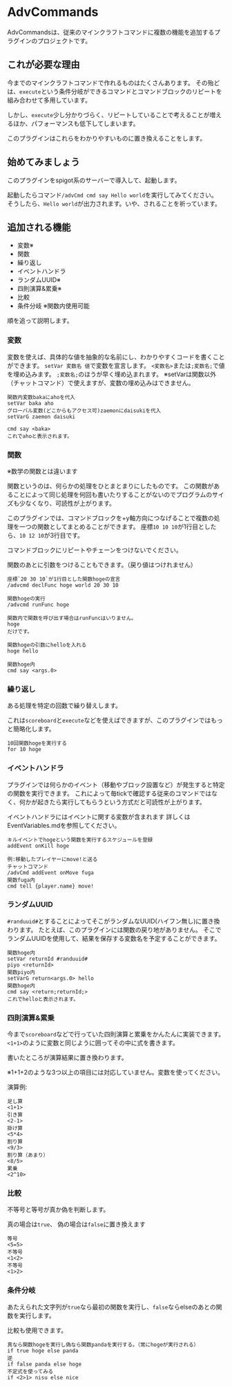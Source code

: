# AdvCommands
AdvCommandsは、従来のマインクラフトコマンドに複数の機能を追加するプラグインのプロジェクトです。
## これが必要な理由
今までのマインクラフトコマンドで作れるものはたくさんあります。
その殆どは、`execute`という条件分岐ができるコマンドとコマンドブロックのリピートを組み合わせて多用しています。

しかし、`execute`少し分かりづらく、リピートしていることで考えることが増えるほか、パフォーマンスも低下してしまいます。

このプラグインはこれらをわかりやすいものに置き換えることをします。
## 始めてみましょう
このプラグインをspigot系のサーバーで導入して、起動します。

起動したらコマンド`/advCmd cmd say Hello world`を実行してみてください。
そうしたら、`Hello world`が出力されます。いや、されることを祈っています。
## 追加される機能
- 変数※
- 関数
- 繰り返し
- イベントハンドラ
- ランダムUUID※
- 四則演算&累乗※
- 比較
- 条件分岐
※関数内使用可能

順を追って説明します。
### 変数
変数を使えば、具体的な値を抽象的な名前にし、わかりやすくコードを書くことができます。
`setVar 変数名 値`で変数を宣言します。
`<変数名>`または`;変数名;`で値を埋め込みます。
`;変数名;`のほうが早く埋め込まれます。
※setVarは関数以外（チャットコマンド）で使えますが、変数の埋め込みはできません。
```
関数内変数bakaにahoを代入
setVar baka aho
グローバル変数(どこからもアクセス可)zaemonにdaisukiを代入
setVarG zaemon daisuki

cmd say <baka>
これでahoと表示されます。
```
### 関数
※数学の関数とは違います

関数というのは、何らかの処理をひとまとまりにしたものです。
この関数があることによって同じ処理を何回も書いたりすることがないのでプログラムのサイズも少なくなり、可読性が上がります。

このプラグインでは、コマンドブロックを+y軸方向につなげることで複数の処理を一つの関数としてまとめることができます。
座標`10 10 10`が1行目としたら、`10 12 10`が3行目です。

コマンドブロックにリピートやチェーンをつけないでください。

関数のあとに引数をつけることもできます。（戻り値はつけれません）

```
座標`20 30 10`が1行目とした関数hogeの宣言
/advcmd declFunc hoge world 20 30 10

関数hogeの実行
/advcmd runFunc hoge

関数内で関数を呼び出す場合はrunFuncはいりません。
hoge
だけです。

関数hogeの引数にhelloを入れる
hoge hello

関数hoge内
cmd say <args.0>
```
### 繰り返し
ある処理を特定の回数で繰り替えします。

これは`scoreboard`と`execute`などを使えばできますが、このプラグインではもっと簡略化します。

```
10回関数hogeを実行する
for 10 hoge
```
### イベントハンドラ
プラグインでは何らかのイベント（移動やブロック設置など）が発生すると特定の関数を実行できます。
これによって毎tickで確認する従来のコマンドではなく、何かが起きたら実行してもらうという方式だと可読性が上がります。

イベントハンドラにはイベントに関する変数が含まれます
詳しくはEventVariables.mdを参照してください。

```
キルイベントでhogeという関数を実行するスケジュールを登録
addEvent onKill hoge

例:移動したプレイヤーにmove!と送る
チャットコマンド
/advCmd addEvent onMove fuga
関数fuga内
cmd tell {player.name} move!
```
### ランダムUUID
`#randuuid#`とすることによってそこがランダムなUUID(ハイフン無し)に置き換わります。
たとえば、このプラグインには関数の戻り地がありません。
そこでランダムUUIDを使用して、結果を保存する変数名を予定することができます。
```
関数hoge内
setVar returnId #randuuid#
piyo <returnId>
関数piyo内
setVarG return<args.0> hello
関数hoge内
cmd say <return;returnId;>
これでhelloと表示されます。
```
### 四則演算&累乗
今まで`scoreboard`などで行っていた四則演算と累乗をかんたんに実装できます。
`<1+1>`のように変数と同じように囲ってその中に式を書きます。

書いたところが演算結果に置き換わります。

※1+1+2のような3つ以上の項目には対応していません。変数を使ってください。

演算例:
```
足し算
<1+1>
引き算
<2-1>
掛け算
<5*4>
割り算
<9/3>
割り算（あまり）
<8/5>
累乗
<2^10>
```
### 比較
不等号と等号が真か偽を判断します。

真の場合は`true`、
偽の場合は`false`に置き換えます
```
等号
<5=5>
不等号
<1<2>
不等号
<1>2>
```
### 条件分岐
あたえられた文字列が`true`なら最初の関数を実行し、`false`ならelseのあとの関数を実行します。

比較も使用できます。
```
真なら関数hogeを実行し偽なら関数pandaを実行する。（常にhogeが実行される）
if true hoge else panda
逆
if false panda else hoge
不定式を使ってみる
if <2>1> nisu else nice
```